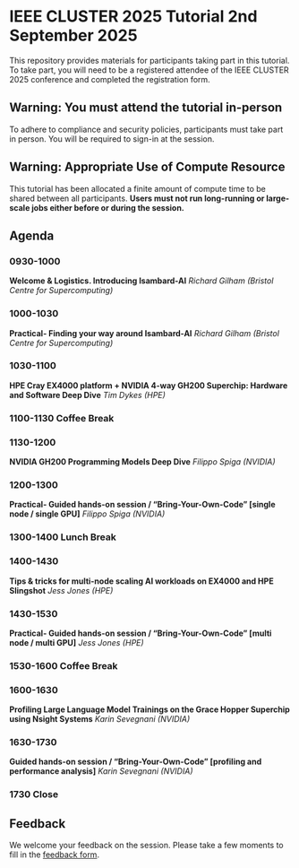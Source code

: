 # IEEE CLUSTER 2025 Tutorial 2nd September 2025

This repository provides materials for participants taking part in this tutorial. To take part, you will need to be a registered attendee of the IEEE CLUSTER 2025 conference and completed the registration form.

## Warning: You must attend the tutorial in-person

To adhere to compliance and security policies, participants must take part in person. You will be required to sign-in at the session.

## Warning: Appropriate Use of Compute Resource

This tutorial has been allocated a finite amount of compute time to be shared between all participants. **Users must not run long-running or large-scale jobs either before or during the session.** 

## Agenda

### 0930-1000
**Welcome & Logistics. Introducing Isambard-AI** *Richard Gilham (Bristol Centre for Supercomputing)*

### 1000-1030
**Practical- Finding your way around Isambard-AI** *Richard Gilham (Bristol Centre for Supercomputing)*

### 1030-1100
**HPE Cray EX4000 platform + NVIDIA 4-way GH200 Superchip: Hardware and Software Deep Dive** *Tim Dykes (HPE)*

### 1100-1130 Coffee Break

### 1130-1200
**NVIDIA GH200 Programming Models Deep Dive** *Filippo Spiga (NVIDIA)*

### 1200-1300
**Practical- Guided hands-on session / “Bring-Your-Own-Code” [single node / single GPU]** *Filippo Spiga (NVIDIA)*

### 1300-1400 Lunch Break

### 1400-1430
**Tips & tricks for multi-node scaling AI workloads on EX4000 and HPE Slingshot** *Jess Jones (HPE)*

### 1430-1530
**Practical- Guided hands-on session / “Bring-Your-Own-Code” [multi node / multi GPU]** *Jess Jones (HPE)*

### 1530-1600 Coffee Break

### 1600-1630
**Profiling Large Language Model Trainings on the Grace Hopper Superchip using Nsight Systems** *Karin Sevegnani (NVIDIA)*

### 1630-1730
**Guided hands-on session / “Bring-Your-Own-Code” [profiling and performance analysis]** *Karin Sevegnani (NVIDIA)*

### 1730 Close

## Feedback
We welcome your feedback on the session. Please take a few moments to fill in the [feedback form](https://forms.office.com/e/0uTtCksZAp).